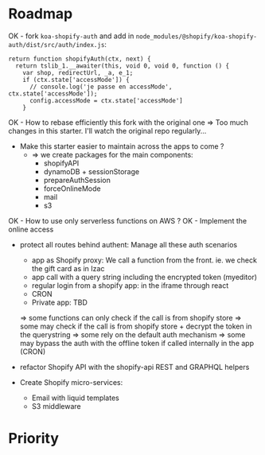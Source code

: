 # Roadmap

OK - fork `koa-shopify-auth` and add in `node_modules/@shopify/koa-shopify-auth/dist/src/auth/index.js`:
```
return function shopifyAuth(ctx, next) {
  return tslib_1.__awaiter(this, void 0, void 0, function () {
    var shop, redirectUrl, _a, e_1;
    if (ctx.state['accessMode']) {
      // console.log('je passe en accessMode', ctx.state['accessMode']);
      config.accessMode = ctx.state['accessMode']
    }
```
OK - How to rebase efficiently this fork with the original one => Too much changes in this starter. I'll watch the original repo regularly...
- Make this starter easier to maintain across the apps to come ?
  - => we create packages for the main components:
    - shopifyAPI
    - dynamoDB + sessionStorage
    - prepareAuthSession
    - forceOnlineMode
    - mail
    - s3

OK - How to use only serverless functions on AWS ?
OK - Implement the online access
- protect all routes behind authent: Manage all these auth scenarios
  - app as Shopify proxy: We call a function from the front. ie. we check the gift card as in Izac
  - app call with a query string including the encrypted token (myeditor)
  - regular login from a shopify app: in the iframe through react
  - CRON
  - Private app: TBD

  => some functions can only check if the call is from shopify store
  => some may check if the call is from shopify store + decrypt the token in the querystring
  => some rely on the default auth mechanism
  => some may bypass the auth with the offline token if called internally in the app (CRON)
- refactor Shopify API with the shopify-api REST and GRAPHQL helpers
- Create Shopify micro-services:
  - Email with liquid templates
  - S3 middleware

# Priority
